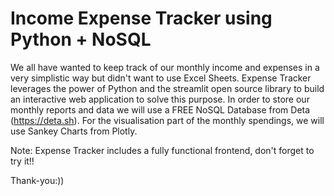 # Income Expense Tracker using Python + NoSQL

We all have wanted to keep track of our monthly income and expenses in a very simplistic way but didn't want to use Excel Sheets. Expense Tracker leverages the power of Python and the streamlit open source library to build an interactive web application to solve this purpose. In order to store our monthly reports and data we will use a FREE NoSQL Database from Deta (https://deta.sh). For the visualisation part of the monthly spendings, we will use Sankey Charts from Plotly. 

Note: Expense Tracker includes a fully functional frontend, don't forget to try it!!

Thank-you:))



